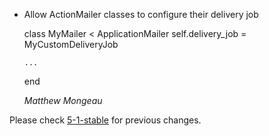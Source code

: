 * Allow ActionMailer classes to configure their delivery job

    class MyMailer < ApplicationMailer
      self.delivery_job = MyCustomDeliveryJob

      ...
    end

  *Matthew Mongeau*

Please check [5-1-stable](https://github.com/rails/rails/blob/5-1-stable/actionmailer/CHANGELOG.md) for previous changes.
